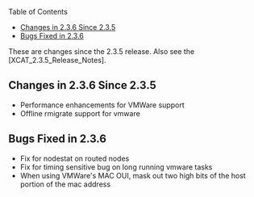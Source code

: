 <!-- START doctoc generated TOC please keep comment here to allow auto update -->
<!-- DON'T EDIT THIS SECTION, INSTEAD RE-RUN doctoc TO UPDATE -->
Table of Contents

- [Changes in 2.3.6 Since 2.3.5](#changes-in-236-since-235)
- [Bugs Fixed in 2.3.6](#bugs-fixed-in-236)

<!-- END doctoc generated TOC please keep comment here to allow auto update -->

These are changes since the 2.3.5 release. Also see the [XCAT_2.3.5_Release_Notes]. 

## Changes in 2.3.6 Since 2.3.5

  * Performance enhancements for VMWare support 
  * Offline rmigrate support for vmware 

## Bugs Fixed in 2.3.6

  * Fix for nodestat on routed nodes 
  * Fix for timing sensitive bug on long running vmware tasks 
  * When using VMWare's MAC OUI, mask out two high bits of the host portion of the mac address 
